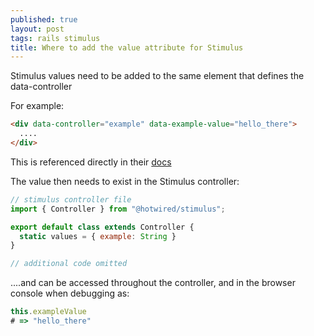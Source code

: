 ```yaml
---
published: true
layout: post
tags: rails stimulus
title: Where to add the value attribute for Stimulus
---
```


Stimulus values need to be added to the same element that defines the data-controller

For example:

```html
<div data-controller="example" data-example-value="hello_there">
  ....
</div>
```

This is referenced directly in their [docs](https://stimulus.hotwired.dev/reference/values)

The value then needs to exist in the Stimulus controller:

```js
// stimulus controller file
import { Controller } from "@hotwired/stimulus";

export default class extends Controller {
  static values = { example: String }
}

// additional code omitted
```

....and can be accessed throughout the controller, and in the browser console when debugging as:

```js
this.exampleValue
# => "hello_there"
```